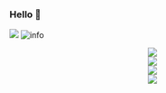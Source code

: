### Hello 👋

<!--
**vc08932/vc08932** is a ✨ _special_ ✨ repository because its `README.md` (this file) appears on your GitHub profile.

Here are some ideas to get you started:

- 🔭 I’m currently working on ...
- 🌱 I’m currently learning ...
- 👯 I’m looking to collaborate on ...
- 🤔 I’m looking for help with ...
- 💬 Ask me about ...
- 📫 How to reach me: ...
- 😄 Pronouns: ...
- ⚡ Fun fact: ...
-->
![](http://antzuhl.cn:4000/get/@vc08932.readme)
![info](https://github-readme-stats.vercel.app/api?username=vc08932&show_icons=true&count_private=true&hide=prs&theme=onedark)

<div align="center"> <img src="https://metrics.lecoq.io/vc08932?template=classic&config.timezone=Asia%2FShanghai"> </div>
<div align="center"> <img src="https://github-readme-stats.vercel.app/api/top-langs/?username=vc08932&hide_title=true&hide_border=true&layout=compact&langs_count=6&text_color=000&icon_color=fff&bg_color=0,52fa5a,4dfcff,c64dff&theme=graywhite" /> </div>
<div align="center"> <img src="https://github-readme-streak-stats.herokuapp.com/?user=vc08932" /> </div>
<div align="center"> <img src="https://github-profile-trophy.vercel.app/?username=vc08932" /> </div>
